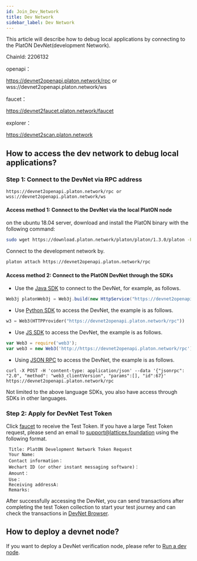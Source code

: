 ```yaml
---
id: Join_Dev_Network
title: Dev Network
sidebar_label: Dev Network
---
```


This article will describe how to debug local applications by connecting to the PlatON DevNet(development Network).

ChainId: 2206132

openapi：

https://devnet2openapi.platon.network/rpc or wss://devnet2openapi.platon.network/ws

faucet：

https://devnet2faucet.platon.network/faucet

explorer：

https://devnet2scan.platon.network


## How to access the dev network to debug local applications?

### **Step 1: Connect to the DevNet via RPC address**

```
https://devnet2openapi.platon.network/rpc or wss://devnet2openapi.platon.network/ws
```

#### Access method 1:  Connect to the DevNet via the local PlatON node
on the ubuntu 18.04 server, download and install the PlatON binary with the following command:
```bash
sudo wget https://download.platon.network/platon/platon/1.3.0/platon -P /usr/bin    
```
Connect to the development network by.
```bash
platon attach https://devnet2openapi.platon.network/rpc
```

#### Access method 2: Connect to the PlatON DevNet through the SDKs

- Use the [Java SDK](/docs/en/Java_SDK) to connect to the DevNet, for example, as follows.
```java
Web3j platonWeb3j = Web3j.build(new HttpService("https://devnet2openapi.platon.network/rpc"));
```
- Use [Python SDK](/docs/en/Python_SDK) to access the DevNet, the example is as follows.
```python
w3 = Web3(HTTPProvider("https://devnet2openapi.platon.network/rpc"))
```
- Use [JS SDK](/docs/en/JS_SDK) to access the DevNet, the example is as follows.
```js
var Web3 = require('web3');
var web3 = new Web3('http://https://devnet2openapi.platon.network/rpc');
```
- Using [JSON RPC](/docs/en/Json_Rpc) to access the DevNet, the example is as follows.
```curl
curl -X POST -H 'content-type: application/json' --data '{"jsonrpc": "2.0", "method": "web3_clientVersion", "params":[], "id":67}' https://devnet2openapi.platon.network/rpc
```

Not limited to the above language SDKs, you also have access through SDKs in other languages.

### **Step 2: Apply for DevNet Test Token**

Click [faucet](https://devnet2faucet.platon.network/faucet/) to receive the Test Token. If you have a large Test Token request, please send an email to support@latticex.foundation using the following format.
```
 Title: PlatON Development Network Token Request
 Your Name:
 Contact information：
 Wechart ID (or other instant messaging software)：
 Amount：
 Use：
 Receiving addressA:
 Remarks:
```

After successfully accessing the DevNet, you can send transactions after completing the test Token collection to start your test journey and can check the transactions in [DevNet Browser](https://devnet2scan.platon.network).

## How to deploy a devnet node?

If you want to deploy a DevNet verification node, please refer to [Run a dev node](/docs/en/Become_PlatON_Dev_Verification).






